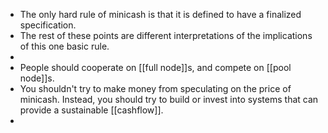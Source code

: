- The only hard rule of minicash is that it is defined to have a finalized specification.
- The rest of these points are different interpretations of the implications of this one basic rule.
-
- People should cooperate on [[full node]]s, and compete on [[pool node]]s.
- You shouldn't try to make money from speculating on the price of minicash. Instead, you should try to build or invest into systems that can provide a sustainable [[cashflow]].
-